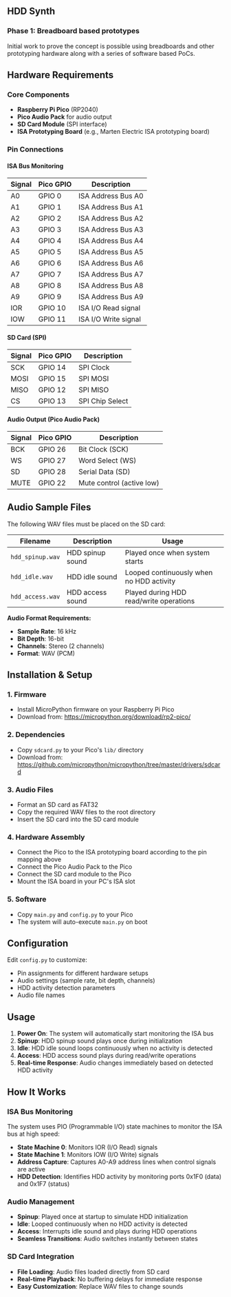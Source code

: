 ## HDD Synth
### Phase 1: Breadboard based prototypes

Initial work to prove the concept is possible using breadboards and other prototyping hardware along with a series of software based PoCs.

## Hardware Requirements

### Core Components
- **Raspberry Pi Pico** (RP2040)
- **Pico Audio Pack** for audio output
- **SD Card Module** (SPI interface)
- **ISA Prototyping Board** (e.g., Marten Electric ISA prototyping board)

### Pin Connections

#### ISA Bus Monitoring
| Signal | Pico GPIO | Description |
|--------|-----------|-------------|
| A0     | GPIO 0    | ISA Address Bus A0 |
| A1     | GPIO 1    | ISA Address Bus A1 |
| A2     | GPIO 2    | ISA Address Bus A2 |
| A3     | GPIO 3    | ISA Address Bus A3 |
| A4     | GPIO 4    | ISA Address Bus A4 |
| A5     | GPIO 5    | ISA Address Bus A5 |
| A6     | GPIO 6    | ISA Address Bus A6 |
| A7     | GPIO 7    | ISA Address Bus A7 |
| A8     | GPIO 8    | ISA Address Bus A8 |
| A9     | GPIO 9    | ISA Address Bus A9 |
| IOR    | GPIO 10   | ISA I/O Read signal |
| IOW    | GPIO 11   | ISA I/O Write signal |

#### SD Card (SPI)
| Signal | Pico GPIO | Description |
|--------|-----------|-------------|
| SCK    | GPIO 14   | SPI Clock |
| MOSI   | GPIO 15   | SPI MOSI |
| MISO   | GPIO 12   | SPI MISO |
| CS     | GPIO 13   | SPI Chip Select |

#### Audio Output (Pico Audio Pack)
| Signal | Pico GPIO | Description |
|--------|-----------|-------------|
| BCK    | GPIO 26   | Bit Clock (SCK) |
| WS     | GPIO 27   | Word Select (WS) |
| SD     | GPIO 28   | Serial Data (SD) |
| MUTE   | GPIO 22   | Mute control (active low) |

## Audio Sample Files

The following WAV files must be placed on the SD card:

| Filename | Description | Usage |
|----------|-------------|-------|
| `hdd_spinup.wav` | HDD spinup sound | Played once when system starts |
| `hdd_idle.wav` | HDD idle sound | Looped continuously when no HDD activity |
| `hdd_access.wav` | HDD access sound | Played during HDD read/write operations |

**Audio Format Requirements:**
- **Sample Rate**: 16 kHz
- **Bit Depth**: 16-bit
- **Channels**: Stereo (2 channels)
- **Format**: WAV (PCM)

## Installation & Setup

### 1. Firmware
- Install MicroPython firmware on your Raspberry Pi Pico
- Download from: https://micropython.org/download/rp2-pico/

### 2. Dependencies
- Copy `sdcard.py` to your Pico's `lib/` directory
- Download from: https://github.com/micropython/micropython/tree/master/drivers/sdcard

### 3. Audio Files
- Format an SD card as FAT32
- Copy the required WAV files to the root directory
- Insert the SD card into the SD card module

### 4. Hardware Assembly
- Connect the Pico to the ISA prototyping board according to the pin mapping above
- Connect the Pico Audio Pack to the Pico
- Connect the SD card module to the Pico
- Mount the ISA board in your PC's ISA slot

### 5. Software
- Copy `main.py` and `config.py` to your Pico
- The system will auto-execute `main.py` on boot

## Configuration

Edit `config.py` to customize:
- Pin assignments for different hardware setups
- Audio settings (sample rate, bit depth, channels)
- HDD activity detection parameters
- Audio file names

## Usage

1. **Power On**: The system will automatically start monitoring the ISA bus
2. **Spinup**: HDD spinup sound plays once during initialization
3. **Idle**: HDD idle sound loops continuously when no activity is detected
4. **Access**: HDD access sound plays during read/write operations
5. **Real-time Response**: Audio changes immediately based on detected HDD activity

## How It Works

### ISA Bus Monitoring
The system uses PIO (Programmable I/O) state machines to monitor the ISA bus at high speed:
- **State Machine 0**: Monitors IOR (I/O Read) signals
- **State Machine 1**: Monitors IOW (I/O Write) signals
- **Address Capture**: Captures A0-A9 address lines when control signals are active
- **HDD Detection**: Identifies HDD activity by monitoring ports 0x1F0 (data) and 0x1F7 (status)

### Audio Management
- **Spinup**: Played once at startup to simulate HDD initialization
- **Idle**: Looped continuously when no HDD activity is detected
- **Access**: Interrupts idle sound and plays during HDD operations
- **Seamless Transitions**: Audio switches instantly between states

### SD Card Integration
- **File Loading**: Audio files loaded directly from SD card
- **Real-time Playback**: No buffering delays for immediate response
- **Easy Customization**: Replace WAV files to change sounds